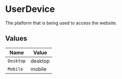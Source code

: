 # UserDevice

The platform that is being used to access the website.


## Values

| Name      | Value     |
| --------- | --------- |
| `Desktop` | desktop   |
| `Mobile`  | mobile    |